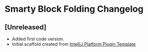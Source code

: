 <!-- Keep a Changelog guide -> https://keepachangelog.com -->

# Smarty Block Folding Changelog

## [Unreleased]

- Added first code version.
- Initial scaffold created from [IntelliJ Platform Plugin Template](https://github.com/JetBrains/intellij-platform-plugin-template)
